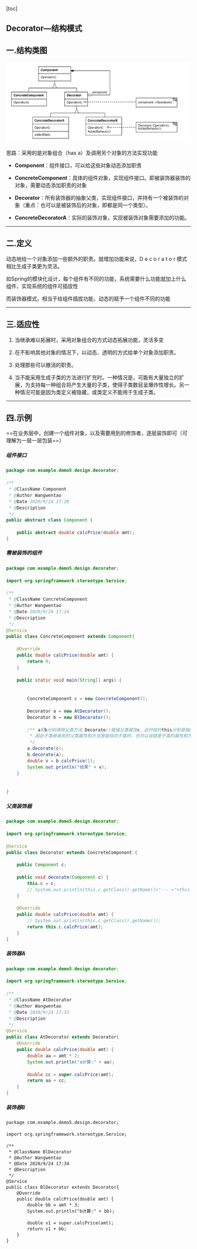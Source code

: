 [toc]

## Decorator—结构模式

## 一.结构类图

![image](images/7738)

思路：采用的是对象组合（has a）及调用另个对象的方法实现功能

- **Component**：组件接口，可以给这些对象动态添加职责

- **ConcreteComponent**：具体的组件对象，实现组件接口。即被装饰器装饰的对象，需要动态添加职责的对象

- **Decorator**：所有装饰器的抽象父类，实现组件接口，并持有一个被装饰的对象（重点：也可以是被装饰后的对象，即都是同一个类型）。

- **ConcreteDecoratorA**：实际的装饰对象，实现被装饰对象需要添加的功能。

---

## 二.定义
动态地给一个对象添加一些额外的职责。就增加功能来说，D e c o r a t o r 模式相比生成子类更为灵活。

如Spring的模块化设计，每个组件有不同的功能，系统需要什么功能就加上什么组件，实现系统的组件可插拔性

而装饰器模式，相当于给组件插拔功能，动态的赋予一个组件不同的功能

---

## 三.适应性

1. 当继承难以拓展时，采用对象组合的方式动态拓展功能，灵活多变

2. 在不影响其他对象的情况下，以动态、透明的方式给单个对象添加职责。 

3. 处理那些可以撤消的职责。 

4. 当不能采用生成子类的方法进行扩充时。一种情况是，可能有大量独立的扩展，为支持每一种组合将产生大量的子类，使得子类数目呈爆炸性增长。另一种情况可能是因为类定义被隐藏，或类定义不能用于生成子类。

---

## 四.示例
==在业务层中，创建一个组件对象，以及需要用到的修饰者，逐层装饰即可（可理解为一层一层包装==）

##### 组件接口
```java
package com.example.demo5.design.decorator;

/**
 * @ClassName Component
 * @Author Wangwentao
 * @Date 2020/9/24 17:20
 * @Description
 */
public abstract class Component {

    public abstract double calcPrice(double amt);
}

```
##### 需被装饰的组件

```java
package com.example.demo5.design.decorator;

import org.springframework.stereotype.Service;

/**
 * @ClassName ConcreteComponent
 * @Author Wangwentao
 * @Date 2020/9/24 17:24
 * @Description
 */
@Service
public class ConcreteComponent extends Component{

    @Override
    public double calcPrice(double amt) {
        return 0;
    }

    public static void main(String[] args) {


        ConcreteComponent c = new ConcreteComponent();

        Decorator a = new AtDecorator();
        Decorator b = new BlDecorator();

        /** a和b分别调用父类方法.Decorate()赋值父类属性c，此时指针this分别是指向a和b的。
         * 因此子类继承到的父类属性和方法是能指向子类的，也可以说就是子类的属性和方法。
         */
        a.decorate(c);
        b.decorate(a);
        double v = b.calcPrice(1);
        System.out.println("结果" + v);
    }


}

```

##### 父类装饰器

```java
package com.example.demo5.design.decorator;

import org.springframework.stereotype.Service;

@Service
public class Decorator extends ConcreteComponent {

    public Component c;

    public void decorate(Component c) {
        this.c = c;
        // System.out.println(this.c.getClass().getName()+"---->"+this.getClass().getName());
    }

    @Override
    public double calcPrice(double amt) {
        // System.out.println(this.c.getClass().getName());
        return this.c.calcPrice(amt);
    }
}

```

##### 装饰器A

```java
package com.example.demo5.design.decorator;

import org.springframework.stereotype.Service;

/**
 * @ClassName AtDecorator
 * @Author Wangwentao
 * @Date 2020/9/24 17:33
 * @Description
 */
@Service
public class AtDecorator extends Decorator{
    @Override
    public double calcPrice(double amt) {
        double aa = amt * 2;
        System.out.println("a计算:" + aa);

        double cc = super.calcPrice(amt);
        return aa + cc;
    }
}

```
##### 装饰器B

```jade
package com.example.demo5.design.decorator;

import org.springframework.stereotype.Service;

/**
 * @ClassName BlDecorator
 * @Author Wangwentao
 * @Date 2020/9/24 17:34
 * @Description
 */
@Service
public class BlDecorator extends Decorator{
    @Override
    public double calcPrice(double amt) {
        double bb = amt * 3;
        System.out.println("b计算:" + bb);

        double v1 = super.calcPrice(amt);
        return v1 + bb;
    }
}

```

